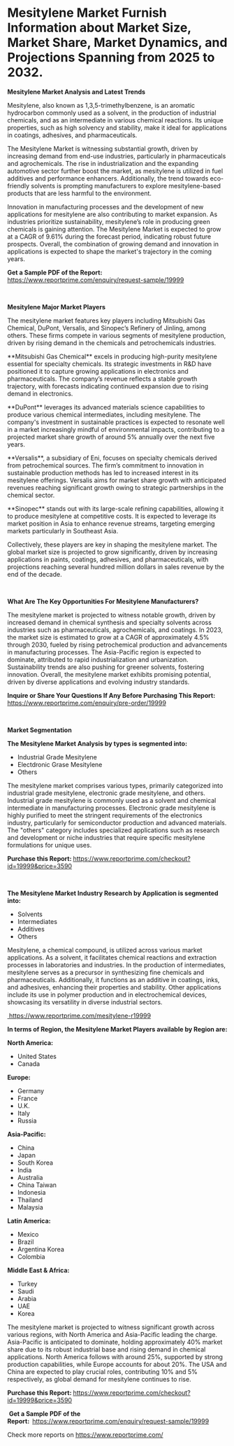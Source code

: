 <p><h1>Mesitylene Market Furnish Information about Market Size, Market Share, Market Dynamics, and Projections Spanning from 2025 to 2032.</h1></p><p><strong>Mesitylene Market Analysis and Latest Trends</strong></p>
<p><p>Mesitylene, also known as 1,3,5-trimethylbenzene, is an aromatic hydrocarbon commonly used as a solvent, in the production of industrial chemicals, and as an intermediate in various chemical reactions. Its unique properties, such as high solvency and stability, make it ideal for applications in coatings, adhesives, and pharmaceuticals.</p><p>The Mesitylene Market is witnessing substantial growth, driven by increasing demand from end-use industries, particularly in pharmaceuticals and agrochemicals. The rise in industrialization and the expanding automotive sector further boost the market, as mesitylene is utilized in fuel additives and performance enhancers. Additionally, the trend towards eco-friendly solvents is prompting manufacturers to explore mesitylene-based products that are less harmful to the environment.</p><p>Innovation in manufacturing processes and the development of new applications for mesitylene are also contributing to market expansion. As industries prioritize sustainability, mesitylene’s role in producing green chemicals is gaining attention. The Mesitylene Market is expected to grow at a CAGR of 9.61% during the forecast period, indicating robust future prospects. Overall, the combination of growing demand and innovation in applications is expected to shape the market's trajectory in the coming years.</p></p>
<p><strong>Get a Sample PDF of the Report:&nbsp;</strong> <a href="https://www.reportprime.com/enquiry/request-sample/19999?utm_campaign=2255&utm_medium=2&utm_source=Github&utm_content=ia&utm_term=18032025&utm_id=mesitylene">https://www.reportprime.com/enquiry/request-sample/19999</a></p>
<p>&nbsp;</p>
<p><strong>Mesitylene Major Market Players</strong></p>
<p><p>The mesitylene market features key players including Mitsubishi Gas Chemical, DuPont, Versalis, and Sinopec’s Refinery of Jinling, among others. These firms compete in various segments of mesitylene production, driven by rising demand in the chemicals and petrochemicals industries.</p><p>**Mitsubishi Gas Chemical** excels in producing high-purity mesitylene essential for specialty chemicals. Its strategic investments in R&D have positioned it to capture growing applications in electronics and pharmaceuticals. The company’s revenue reflects a stable growth trajectory, with forecasts indicating continued expansion due to rising demand in electronics.</p><p>**DuPont** leverages its advanced materials science capabilities to produce various chemical intermediates, including mesitylene. The company's investment in sustainable practices is expected to resonate well in a market increasingly mindful of environmental impacts, contributing to a projected market share growth of around 5% annually over the next five years.</p><p>**Versalis**, a subsidiary of Eni, focuses on specialty chemicals derived from petrochemical sources. The firm’s commitment to innovation in sustainable production methods has led to increased interest in its mesitylene offerings. Versalis aims for market share growth with anticipated revenues reaching significant growth owing to strategic partnerships in the chemical sector.</p><p>**Sinopec** stands out with its large-scale refining capabilities, allowing it to produce mesitylene at competitive costs. It is expected to leverage its market position in Asia to enhance revenue streams, targeting emerging markets particularly in Southeast Asia.</p><p>Collectively, these players are key in shaping the mesitylene market. The global market size is projected to grow significantly, driven by increasing applications in paints, coatings, adhesives, and pharmaceuticals, with projections reaching several hundred million dollars in sales revenue by the end of the decade.</p></p>
<p>&nbsp;</p>
<p><strong>What Are The Key Opportunities For Mesitylene Manufacturers?</strong></p>
<p><p>The mesitylene market is projected to witness notable growth, driven by increased demand in chemical synthesis and specialty solvents across industries such as pharmaceuticals, agrochemicals, and coatings. In 2023, the market size is estimated to grow at a CAGR of approximately 4.5% through 2030, fueled by rising petrochemical production and advancements in manufacturing processes. The Asia-Pacific region is expected to dominate, attributed to rapid industrialization and urbanization. Sustainability trends are also pushing for greener solvents, fostering innovation. Overall, the mesitylene market exhibits promising potential, driven by diverse applications and evolving industry standards.</p></p>
<p><strong>Inquire or Share Your Questions If Any Before Purchasing This Report:</strong> <a href="https://www.reportprime.com/enquiry/pre-order/19999?utm_campaign=2255&utm_medium=2&utm_source=Github&utm_content=ia&utm_term=18032025&utm_id=mesitylene">https://www.reportprime.com/enquiry/pre-order/19999</a></p>
<p>&nbsp;</p>
<p><strong>Market Segmentation</strong></p>
<p><strong>The Mesitylene Market Analysis by types is segmented into:</strong></p>
<p><ul><li>Industrial Grade Mesitylene</li><li>Electdronic Grase Mesitylene</li><li>Others</li></ul></p>
<p><p>The mesitylene market comprises various types, primarily categorized into industrial grade mesitylene, electronic grade mesitylene, and others. Industrial grade mesitylene is commonly used as a solvent and chemical intermediate in manufacturing processes. Electronic grade mesitylene is highly purified to meet the stringent requirements of the electronics industry, particularly for semiconductor production and advanced materials. The "others" category includes specialized applications such as research and development or niche industries that require specific mesitylene formulations for unique uses.</p></p>
<p><strong>Purchase this Report:&nbsp;</strong><a href="https://www.reportprime.com/checkout?id=19999&price=3590&utm_campaign=2255&utm_medium=2&utm_source=Github&utm_content=ia&utm_term=18032025&utm_id=mesitylene">https://www.reportprime.com/checkout?id=19999&price=3590</a></p>
<p>&nbsp;</p>
<p><strong>The Mesitylene Market Industry Research by Application is segmented into:</strong></p>
<p><ul><li>Solvents</li><li>Intermediates</li><li>Additives</li><li>Others</li></ul></p>
<p><p>Mesitylene, a chemical compound, is utilized across various market applications. As a solvent, it facilitates chemical reactions and extraction processes in laboratories and industries. In the production of intermediates, mesitylene serves as a precursor in synthesizing fine chemicals and pharmaceuticals. Additionally, it functions as an additive in coatings, inks, and adhesives, enhancing their properties and stability. Other applications include its use in polymer production and in electrochemical devices, showcasing its versatility in diverse industrial sectors.</p></p>
<p><a href="https://www.reportprime.com/mesitylene-r19999?utm_campaign=2255&utm_medium=2&utm_source=Github&utm_content=ia&utm_term=18032025&utm_id=mesitylene">&nbsp;https://www.reportprime.com/mesitylene-r19999</a></p>
<p><strong>In terms of Region, the Mesitylene Market Players available by Region are:</strong></p>
<p>
    <p> <strong> North America: </strong>
        <ul>
            <li>United States</li>
            <li>Canada</li>
        </ul>
        </p> 
    <p> <strong> Europe: </strong>
        <ul>
            <li>Germany</li>
            <li>France</li>
            <li>U.K.</li>
            <li>Italy</li>
            <li>Russia</li>
        </ul>
        </p> 
    <p> <strong> Asia-Pacific: </strong>
        <ul>
            <li>China</li>
            <li>Japan</li>
            <li>South Korea</li>
            <li>India</li>
            <li>Australia</li>
            <li>China Taiwan</li>
            <li>Indonesia</li>
            <li>Thailand</li>
            <li>Malaysia</li>
        </ul>
        </p> 
    <p> <strong> Latin America: </strong>
        <ul>
            <li>Mexico</li>
            <li>Brazil</li>
            <li>Argentina Korea</li>
            <li>Colombia</li>
        </ul>
        </p> 
    <p> <strong> Middle East & Africa: </strong>
        <ul>
            <li>Turkey</li>
            <li>Saudi</li>
            <li>Arabia</li>
            <li>UAE</li>
            <li>Korea</li>
        </ul>
    </p>
    </p>
<p><p>The mesitylene market is projected to witness significant growth across various regions, with North America and Asia-Pacific leading the charge. Asia-Pacific is anticipated to dominate, holding approximately 40% market share due to its robust industrial base and rising demand in chemical applications. North America follows with around 25%, supported by strong production capabilities, while Europe accounts for about 20%. The USA and China are expected to play crucial roles, contributing 10% and 5% respectively, as global demand for mesitylene continues to rise.</p></p>
<p><strong>Purchase this Report: </strong><a href="https://www.reportprime.com/checkout?id=19999&price=3590&utm_campaign=2255&utm_medium=2&utm_source=Github&utm_content=ia&utm_term=18032025&utm_id=mesitylene">https://www.reportprime.com/checkout?id=19999&price=3590</a></p>
<p>&nbsp;<strong>Get a Sample PDF of the Report:&nbsp;&nbsp;</strong><a href="https://www.reportprime.com/enquiry/request-sample/19999?utm_campaign=2255&utm_medium=2&utm_source=Github&utm_content=ia&utm_term=18032025&utm_id=mesitylene">https://www.reportprime.com/enquiry/request-sample/19999</a></p>
<p><strong></strong></p>
<p>Check more reports on <a href="https://www.reportprime.com/?utm_campaign=2255&utm_medium=2&utm_source=Github&utm_content=ia&utm_term=18032025&utm_id=mesitylene">https://www.reportprime.com/</a></p>